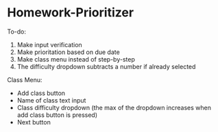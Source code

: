 # Homework-Prioritizer

To-do:
1) Make input verification
2) Make prioritation based on due date
3) Make class menu instead of step-by-step
4) The difficulty dropdown subtracts a number if already selected

Class Menu:
- Add class button
- Name of class text input
- Class difficulty dropdown (the max of the dropdown increases when add class button is pressed)
- Next button
